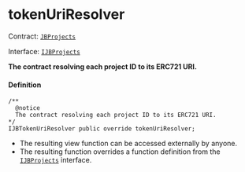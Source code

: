 # tokenUriResolver

Contract: [`JBProjects`](/docs/dev/v3/api/contracts/jbprojects/README.md)

Interface: [`IJBProjects`](/docs/dev/v3/api/interfaces/ijbprojects.md)

**The contract resolving each project ID to its ERC721 URI.**

#### Definition

```
/**
  @notice
  The contract resolving each project ID to its ERC721 URI.
*/
IJBTokenUriResolver public override tokenUriResolver;
```

* The resulting view function can be accessed externally by anyone.
* The resulting function overrides a function definition from the [`IJBProjects`](/docs/dev/v3/api/interfaces/ijbprojects.md) interface.
